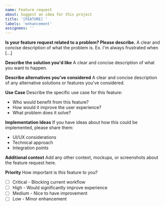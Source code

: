 ```yaml
---
name: Feature request
about: Suggest an idea for this project
title: '[FEATURE] '
labels: 'enhancement'
assignees: ''
---
```


**Is your feature request related to a problem? Please describe.**
A clear and concise description of what the problem is. Ex. I'm always frustrated when [...]

**Describe the solution you'd like**
A clear and concise description of what you want to happen.

**Describe alternatives you've considered**
A clear and concise description of any alternative solutions or features you've considered.

**Use Case**
Describe the specific use case for this feature:
- Who would benefit from this feature?
- How would it improve the user experience?
- What problem does it solve?

**Implementation Ideas**
If you have ideas about how this could be implemented, please share them:
- UI/UX considerations
- Technical approach
- Integration points

**Additional context**
Add any other context, mockups, or screenshots about the feature request here.

**Priority**
How important is this feature to you?
- [ ] Critical - Blocking current workflow
- [ ] High - Would significantly improve experience
- [ ] Medium - Nice to have improvement
- [ ] Low - Minor enhancement